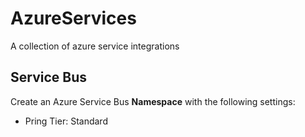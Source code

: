 # AzureServices
A collection of azure service integrations


## Service Bus

Create an Azure Service Bus **Namespace** with the following settings:

 - Pring Tier: Standard